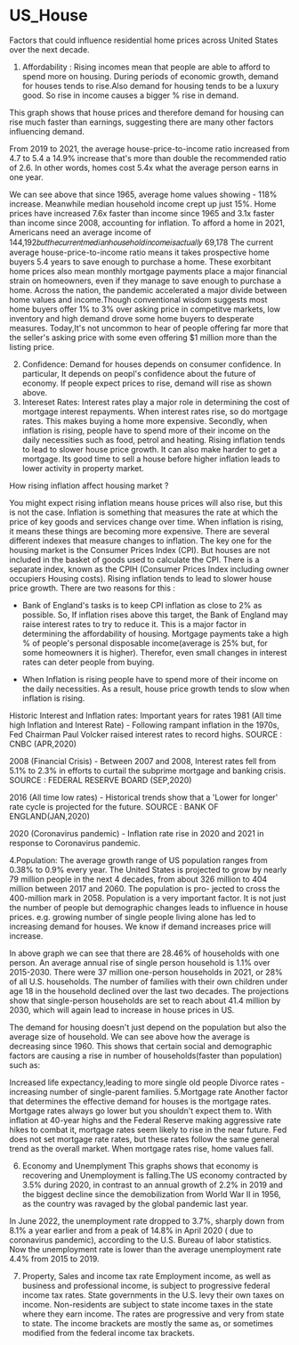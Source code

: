 # US_House
Factors that could influence residential home prices across United States over the next decade.


1. Affordability :
Rising incomes mean that people are able to afford to spend more on housing. During periods of economic growth, demand for houses tends to rise.Also demand for housing tends to be a luxury good. So rise in income causes a bigger % rise in demand.

This graph shows that house prices and therefore demand for housing can rise much faster than earnings, suggesting there are many other factors influencing demand.

From 2019 to 2021, the average house-price-to-income ratio increased from 4.7 to 5.4 a 14.9% increase that's more than double the recommended ratio of 2.6. In other words, homes cost 5.4x what the average person earns in one year.

We can see above that since 1965, average home values showing - 118% increase. Meanwhile median household income crept up just 15%.
Home prices have increased 7.6x faster than income since 1965 and 3.1x faster than income since 2008, accounting for inflation.
To afford a home in 2021, Americans need an average income of  144,192𝑏𝑢𝑡𝑡ℎ𝑒𝑐𝑢𝑟𝑟𝑒𝑛𝑡𝑚𝑒𝑑𝑖𝑎𝑛ℎ𝑜𝑢𝑠𝑒ℎ𝑜𝑙𝑑𝑖𝑛𝑐𝑜𝑚𝑒𝑖𝑠𝑎𝑐𝑡𝑢𝑎𝑙𝑙𝑦 69,178
The current average house-price-to-income ratio means it takes prospective home buyers 5.4 years to save enough to purchase a home. These exorbitant home prices also mean monthly mortgage payments place a major financial strain on homeowners, even if they manage to save enough to purchase a home.
Across the nation, the pandemic accelerated a major divide between home values and income.Though conventional wisdom suggests most home buyers offer 1% to 3% over asking price in competitve markets, low inventory and high demand drove some home buyers to desperate measures. Today,It's not uncommon to hear of people offering far more that the seller's asking price with some even offering $1 million more than the listing price.

2. Confidence:
Demand for houses depends on consumer confidence. In particular, It depends on peopl's confidence about the future of economy. If people expect prices to rise, demand will rise as shown above.
3. Intereset Rates:
Interest rates play a major role in determining the cost of mortgage interest repayments. When interest rates rise, so do mortgage rates. This makes buying a home more expensive. 
Secondly, when inflation is rising, people have to spend more of their income on the daily necessities such as food, petrol and heating. Rising inflation tends to lead to slower house price growth. It can also make harder to get a mortgage. Its good time to sell a house before higher inflation leads to lower activity in property market.

How rising inflation affect housing market ?

You might expect rising inflation means house prices will also rise, but this is not the case. Inflation is something that measures the rate at which the price of key goods and services change over time. When inflation is rising, it means these things are becoming more expensive. There are several different indexes that measure changes to inflation. The key one for the housing market is the Consumer Prices Index (CPI). But houses are not included in the basket of goods used to calculate the CPI. There is a separate index, known as the CPIH (Consumer Prices Index including owner occupiers Housing costs). Rising inflation tends to lead to slower house price growth. There are two reasons for this :

- Bank of England's tasks is to keep CPI inflation as close to 2% as possible. So, If inflation rises above this target, the Bank of England may raise interest rates to try to reduce it. This is a major factor in determining the affordability of housing. Mortgage payments take a high % of people's personal disposable income(average is 25% but, for some homeowners it is higher). Therefor, even small changes in interest rates can deter people from buying.

- When Inflation is rising people have to spend more of their income on the daily necessities.
As a result, house price growth tends to slow when inflation is rising.

Historic Interest and Inflation rates: Important years for rates
1981 (All time high Inflation and Interest Rate) - Following rampant inflation in the 1970s, Fed Chairman Paul Volcker raised interest rates to record highs. SOURCE : CNBC (APR,2020)

2008 (Financial Crisis) - Between 2007 and 2008, Interest rates fell from 5.1% to 2.3% in efforts to curtail the subprime mortgage and banking crisis. SOURCE : FEDERAL RESERVE BOARD (SEP,2020)

2016 (All time low rates) - Historical trends show that a 'Lower for longer' rate cycle is projected for the future. SOURCE : BANK OF ENGLAND(JAN,2020)

2020 (Coronavirus pandemic) - Inflation rate rise in 2020 and 2021 in response to Coronavirus pandemic.

4.Population:
The average growth range of US population ranges from 0.38% to 0.9% every year. The United States is projected to grow by nearly 79 million people in the next 4 decades, from about 326 million to 404 million between 2017 and 2060. The population is pro- jected to cross the 400-million mark in 2058. Population is a very important factor. It is not just the number of people but demographic changes leads to influence in house prices. e.g. growing number of single people living alone has led to increasing demand for houses. We know if demand increases price will increase.

In above graph we can see that there are 28.46% of households with one person. An average annual rise of single person household is 1.1% over 2015-2030. There were 37 million one-person households in 2021, or 28% of all U.S. households. The number of families with their own children under age 18 in the household declined over the last two decades. The projections show that single-person households are set to reach about 41.4 million by 2030, which will again lead to increase in house prices in US.

The demand for housing doesn't just depend on the population but also the average size of household. We can see above how the average is decreasing since 1960. This shows that certain social and demographic factors are causing a rise in number of households(faster than population) such as:

Increased life expectancy,leading to more single old people
Divorce rates -increasing number of single-parent families.
5.Mortgage rate
Another factor that determines the effective demand for houses is the mortgage rates. Mortgage rates always go lower but you shouldn't expect them to. With inflation at 40-year highs and the Federal Reserve making aggressive rate hikes to combat it, mortgage rates seem likely to rise in the near future. Fed does not set mortgage rate rates, but these rates follow the same general trend as the overall market. When mortgage rates rise, home values fall.

6. Economy and Unemplyment
This graphs shows that economy is recovering and Unemployment is falling.The US economy contracted by 3.5% during 2020, in contrast to an annual growth of 2.2% in 2019 and the biggest decline since the demobilization from World War II in 1956, as the country was ravaged by the global pandemic last year.

In June 2022, the unemployment rate dropped to 3.7%, sharply down from 8.1% a year earlier and from a peak of 14.8% in April 2020 ( due to coronavirus pandemic), according to the U.S. Bureau of labor statistics. Now the unemployment rate is lower than the average unemployment rate 4.4% from 2015 to 2019.

7. Property, Sales and income tax rate
Employment income, as well as business and professional income, is subject to progressive federal income tax rates.
State governments in the U.S. levy their own taxes on income. Non-residents are subject to state income taxes in the state where they earn income. The rates are progressive and very from state to state. The income brackets are mostly the same as, or sometimes modified from the federal income tax brackets.
